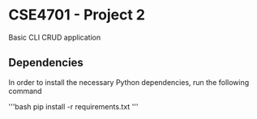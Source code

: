 # CSE4701 - Project 2
Basic CLI CRUD application

## Dependencies
In order to install the necessary Python dependencies, run the following command

'''bash
pip install -r requirements.txt
'''
